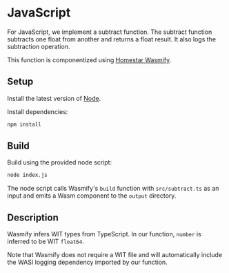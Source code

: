 # JavaScript

For JavaScript, we implement a subtract function. The subtract function subtracts one float from another and returns a float result. It also logs the subtraction operation.

This function is componentized using [Homestar Wasmify][homestar-client].

## Setup

Install the latest version of [Node][install-node].

Install dependencies:

```sh
npm install
```

## Build

Build using the provided node script:

```sh
node index.js
```

The node script calls Wasmify's `build` function with `src/subtract.ts` as an input and emits a Wasm component to the `output` directory.

## Description

Wasmify infers WIT types from TypeScript. In our function, `number` is inferred to be WIT `float64`.

Note that Wasmify does not require a WIT file and will automatically include the WASI logging dependency imported by our function.

[homestar-client]: https://www.npmjs.com/package/@fission-codes/homestar
[install-node]: https://nodejs.org/en/download
